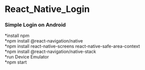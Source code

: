 # React_Native_Login
<h3>Simple Login on Android</h3>

*install npm <br>
*npm install @react-navigation/native <br>
*npm install react-native-screens react-native-safe-area-context <br>
*npm install @react-navigation/native-stack <br>
*run Device Emulator <br>
*npm start 
